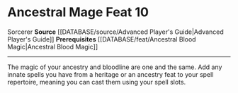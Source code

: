 ﻿---
feat: Ancestral Mage
id: '1820'
level: '10'
name: Ancestral Mage
prerequisite: '[[DATABASE/feat/Ancestral Blood Magic|Ancestral Blood Magic]]'
rarity: Common
source: '[[DATABASE/source/Advanced Player''s Guide|Advanced Player''s Guide]]'
trait:
- '[[DATABASE/trait/Sorcerer|Sorcerer]]'
type: Feat

---
# Ancestral Mage <span class="item-type">Feat 10</span>

<span class="item-trait">Sorcerer</span>
**Source** [[DATABASE/source/Advanced Player's Guide|Advanced Player's Guide]] 
**Prerequisites** [[DATABASE/feat/Ancestral Blood Magic|Ancestral Blood Magic]]

---
The magic of your ancestry and bloodline are one and the same. Add any innate spells you have from a heritage or an ancestry feat to your spell repertoire, meaning you can cast them using your spell slots.